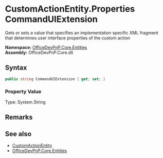# CustomActionEntity.Properties CommandUIExtension
 Gets or sets a value that specifies an implementation specific XML fragment that determines user interface properties of the custom action   

**Namespace:** [OfficeDevPnP.Core.Entities](OfficeDevPnP.Core.Entities.md)  
**Assembly:** OfficeDevPnP.Core.dll  
## Syntax
```C#
public string CommandUIExtension { get; set; }
```

### Property Value
Type: System.String  

## Remarks
  
## See also
- [CustomActionEntity](OfficeDevPnP.Core.Entities.CustomActionEntity.md) 
- [OfficeDevPnP.Core.Entities](OfficeDevPnP.Core.Entities.md) 
